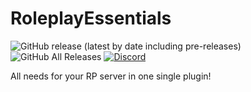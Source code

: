 # RoleplayEssentials
![GitHub release (latest by date including pre-releases)](https://img.shields.io/github/v/release/NoumaZer/RoleplayEssentials?include_prereleases&style=for-the-badge)
![GitHub All Releases](https://img.shields.io/github/downloads/NoumaZer/RoleplayEssentials/total?style=for-the-badge)
[![Discord](https://img.shields.io/discord/558025699923853342?style=for-the-badge)](https://discord.gg/Hx393nu)

All needs for your RP server in one single plugin!

